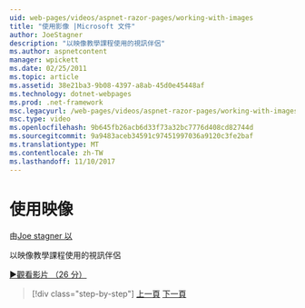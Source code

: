 ```yaml
---
uid: web-pages/videos/aspnet-razor-pages/working-with-images
title: "使用影像 |Microsoft 文件"
author: JoeStagner
description: "以映像教學課程使用的視訊伴侶"
ms.author: aspnetcontent
manager: wpickett
ms.date: 02/25/2011
ms.topic: article
ms.assetid: 38e21ba3-9b08-4397-a8ab-45d0e45448af
ms.technology: dotnet-webpages
ms.prod: .net-framework
msc.legacyurl: /web-pages/videos/aspnet-razor-pages/working-with-images
msc.type: video
ms.openlocfilehash: 9b645fb26acb6d33f73a32bc7776d408cd82744d
ms.sourcegitcommit: 9a9483aceb34591c97451997036a9120c3fe2baf
ms.translationtype: MT
ms.contentlocale: zh-TW
ms.lasthandoff: 11/10/2017
---
```

<a name="working-with-images"></a>使用映像
====================
由[Joe stagner 以](https://github.com/JoeStagner)

以映像教學課程使用的視訊伴侶

[&#9654;觀看影片 （26 分）](https://channel9.msdn.com/Blogs/ASP-NET-Site-Videos/working-with-images)

>[!div class="step-by-step"]
[上一頁](working-with-files.md)
[下一頁](working-with-video.md)
